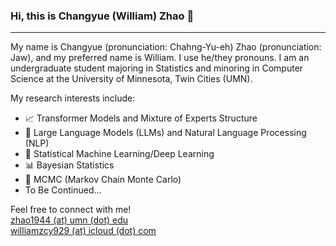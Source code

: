 ### Hi, this is Changyue (William) Zhao 👋
---

My name is Changyue (pronunciation: Chahng-Yu-eh) Zhao (pronunciation: Jaw), and my preferred name is William. I use he/they pronouns. I am an undergraduate student majoring in Statistics and minoring in Computer Science at the University of Minnesota, Twin Cities (UMN).

My research interests include:
- 📈 Transformer Models and Mixture of Experts Structure
- 🤖 Large Language Models (LLMs) and Natural Language Processing (NLP)
- 🧠 Statistical Machine Learning/Deep Learning
- 📊 Bayesian Statistics
- 🎲 MCMC (Markov Chain Monte Carlo)
- To Be Continued...

Feel free to connect with me!  
[zhao1944 (at) umn (dot) edu](mailto:zhao1944@umn.edu)  
[williamzcy929 (at) icloud (dot) com](mailto:williamzcy929@icloud.com)  
